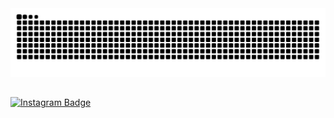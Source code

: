 
  
  
  
<picture>
  <source media="(prefers-color-scheme: dark)" srcset="https://raw.githubusercontent.com/ookamyabyss/ookamyabyss/output/github-contribution-grid-snake-dark.svg">
  <source media="(prefers-color-scheme: light)" srcset="https://raw.githubusercontent.com/ookamyabyss/ookamyabyss/output/github-contribution-grid-snake.svg">
  <img alt="github contribution grid snake animation" src="https://raw.githubusercontent.com/ookamyabyss/ookamyabyss/output/github-contribution-grid-snake.svg">
</picture>
  
##   
  <!-- Botão do Instagram -->
  <a href="https://www.instagram.com/_muad.dib/" target="_blank">
    <img src="https://img.shields.io/badge/Instagram-E4405F?style=for-the-badge&logo=instagram&logoColor=white" alt="Instagram Badge" />
  </a>

